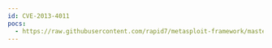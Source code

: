 ```yaml
---
id: CVE-2013-4011
pocs:
  - https://raw.githubusercontent.com/rapid7/metasploit-framework/master/modules/exploits/aix/local/ibstat_path.rb
---
```

